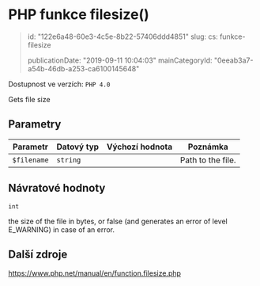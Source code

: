 PHP funkce filesize()
=====================

> id: "122e6a48-60e3-4c5e-8b22-57406ddd4851"
> slug:
> 	cs: funkce-filesize
>
> publicationDate: "2019-09-11 10:04:03"
> mainCategoryId: "0eeab3a7-a54b-46db-a253-ca6100145648"

Dostupnost ve verzích: `PHP 4.0`

Gets file size


Parametry
--------------

| Parametr | Datový typ | Výchozí hodnota | Poznámka |
|-----|-----|-----|-----|
| `$filename` | `string` |  | Path to the file. |


Návratové hodnoty
----------------

`int`

the size of the file in bytes, or false (and generates an error
of level E_WARNING) in case of an error.

Další zdroje
------------

https://www.php.net/manual/en/function.filesize.php
